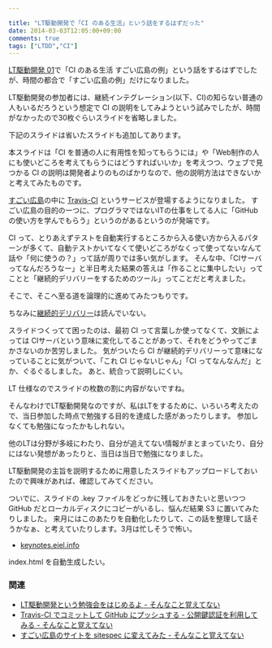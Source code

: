 ```yaml
---

title: "LT駆動開発で「CI のある生活」という話をするはずだった"
date: 2014-03-03T12:05:00+09:00
comments: true
tags: ["LTDD","CI"]
---
```


[LT駆動開発 01](https://github.com/LTDD/Sessions/wiki/LT%E9%A7%86%E5%8B%95%E9%96%8B%E7%99%BA01)で「CI のある生活 すごい広島の例」という話をするはずでしたが、時間の都合で「すごい広島の例」だけになりました。

LT駆動開発の参加者には、継続インテグレーション(以下、CI)の知らない普通の人もいるだろうという想定で CI の説明をしてみようという試みでしたが、時間がなかったので30枚ぐらいスライドを省略しました。

下記のスライドは省いたスライドも追加してあります。

<script async class="speakerdeck-embed" data-id="af93ee90836f0131cf5b265e09c13f13" data-ratio="1.33333333333333" src="//speakerdeck.com/assets/embed.js"></script>

本スライドは「CI を普通の人に有用性を知ってもらうには」や「Web制作の人にも使いどころを考えてもらうにはどうすればいいか」を考えつつ、ウェブで見つかる CI の説明は開発者よりのものばかりなので、他の説明方法はできないかと考えてみたものです。

[すごい広島](http://great-h.github.io/)の中に [Travis-CI](https://travis-ci.org/) というサービスが登場するようになりました。
すごい広島の目的の一つに、プログラマではないITの仕事をしてる人に「GitHubの使い方を学んでもらう」というのがあるというのが発端です。

CI って、とりあえずテストを自動実行するところから入る使い方から入るパターンが多くて、自動テストかいてなくて使いどころがなくって使ってないなんて話や「何に使うの？」って話が周りでは多い気がします。
そんな中、「CIサーバってなんだろうなー」と半日考えた結果の答えは「作ることに集中したい」ってことと「継続的デリバリーをするためのツール」ってことだと考えました。

そこで、そこへ至る道を論理的に進めてみたつもりです。

ちなみに[継続的デリバリー](http://www.amazon.co.jp/gp/product/4048707876/ref=as_li_ss_tl?ie=UTF8&camp=247&creative=7399&creativeASIN=4048707876&linkCode=as2&tag=eiel-22)は読んでいない。

スライドつくってて困ったのは、最初 CI って言葉しか使ってなくて、文脈によっては CIサーバという意味に変化してることがあって、それをどうやってごまかさないのか苦労しました。
気がついたら CI が継続的デリバリーって意味になっていることに気がついて、「これ CI じゃないじゃん」「CI ってなんなんだ」とか、ぐるぐるしました。
あと、統合って説明しにくい。

LT 仕様なのでスライドの枚数の割に内容がないですね。

そんなわけでLT駆動開発なのですが、私はLTをするために、いろいろ考えたので、当日参加した時点で勉強する目的を達成した感があったりします。
参加しなくても勉強になったかもしれない。

他のLTは分野が多岐にわたり、自分が追えてない情報がまとまっていたり、自分にはない発想があったりと、当日は当日で勉強になりました。

LT駆動開発の主旨を説明するために用意したスライドもアップロードしておいたので興味があれば、確認してみてください。

<script async class="speakerdeck-embed" data-id="0fdaccc0836f0131c82e4ea9b462f4d3" data-ratio="1.33333333333333" src="//speakerdeck.com/assets/embed.js"></script>

ついでに、スライドの .key ファイルをどっかに残しておきたいと思いつつ GitHub だとローカルディスクにコピーがいるし、悩んだ結果 S3 に置いてみたりしました。
来月にはこのあたりを自動化したりして、この話を整理して話そうかなぁ、と考えていたりします。3月は忙しそうで怖い。

* [keynotes.eiel.info](http://keynotes.eiel.info/)

index.html を自動生成したい。

### 関連

* [LT駆動開発という勉強会をはじめるよ - そんなこと覚えてない](http://blog.eiel.info/blog/2014/02/19/start-ltdd/)
* [Travis-CI でコミットして GitHub にプッシュする - 公開鍵認証を利用してみる - そんなこと覚えてない](http://blog.eiel.info/blog/2014/02/18/github-push-from-travis/)
* [すごい広島のサイトを sitespec に変えてみた - そんなこと覚えてない](http://blog.eiel.info/blog/2014/02/19/change-sitespec-for-great-h/)
